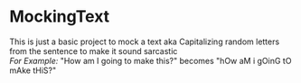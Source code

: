 # MockingText
This is just a basic project to mock a text aka Capitalizing random letters from the sentence to make it sound sarcastic<br>
<i>For Example:</i> "How am I going to make this?" becomes "hOw aM i gOinG tO mAke tHiS?"
